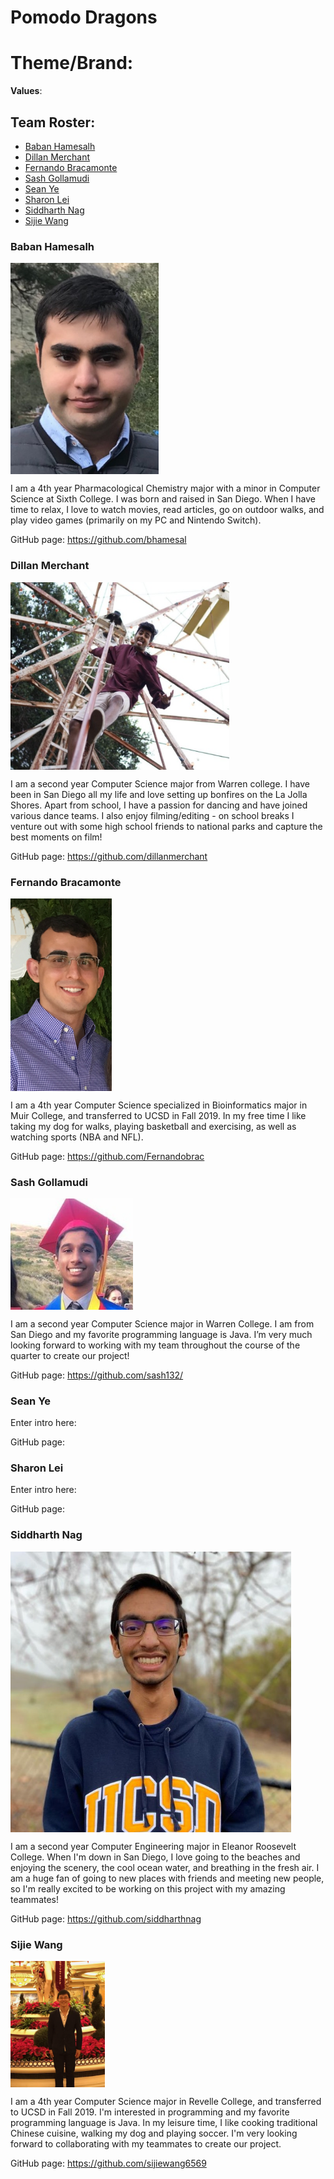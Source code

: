 # Pomodo Dragons
# Theme/Brand: 

**Values**: 

## Team Roster: 

- [Baban Hamesalh](#Baban-Hamesalh)
- [Dillan Merchant](#Dillan-Merchant)
- [Fernando Bracamonte](#Fernando-Bracamonte)
- [Sash Gollamudi](#Sash-Gollamudi)
- [Sean Ye](#Sean-Ye)
- [Sharon Lei](#Sharon-Lei)
- [Siddharth Nag](#Siddharth-Nag)
- [Sijie Wang](#Sijie-Wang)



### Baban Hamesalh 

<img src="/images/BabanPFP.jpg" style="zoom:75%;"  align="center"/>

I am a 4th year Pharmacological Chemistry major with a minor in Computer Science at Sixth College. I was born and raised in San Diego. When I have time to relax, I love to watch movies, read articles, go on outdoor walks, and play video games (primarily on my PC and Nintendo Switch).

GitHub page: https://github.com/bhamesal

### Dillan Merchant

<img src="/images/dillan.png" align="center" width="350" height="300"/>

I am a second year Computer Science major from Warren college. I have been in San Diego all my life and love setting up bonfires on the La Jolla Shores. Apart from school, I have a passion for dancing and have joined various dance teams. I also enjoy filming/editing - on school breaks I venture out with some high school friends to national parks and capture the best moments on film!

GitHub page: https://github.com/dillanmerchant

### Fernando Bracamonte



<img src="/images/fernandobracamonte.PNG" style="zoom:75%;"  align="center"/>

I am a 4th year Computer Science specialized in Bioinformatics major in Muir College, and transferred to UCSD in Fall 2019. In my free time I like taking my dog for walks, playing basketball and exercising, as well as watching sports (NBA and NFL). 

GitHub page: https://github.com/Fernandobrac 

### Sash Gollamudi

<img src="/images/sashgollamudi.png" style="zoom:75%;"  align="center"/>

I am a second year Computer Science major in Warren College. I am from San Diego and my favorite programming language is Java. I’m very much looking forward to working with my team throughout the course of the quarter to create our project!

GitHub page: https://github.com/sash132/

### Sean Ye

Enter intro here:

GitHub page: 

### Sharon Lei

Enter intro here:

GitHub page: 

### Siddharth Nag

<img src="/images/sidnag.jpg" style="zoom:75%;"  align="center"/>

I am a second year Computer Engineering major in Eleanor Roosevelt College. When I'm down in San Diego, I love going to the beaches and enjoying the scenery, the cool ocean water, and breathing in the fresh air. I am a huge fan of going to new places with friends and meeting new people, so I'm really excited to be working on this project with my amazing teammates! 

GitHub page: https://github.com/siddharthnag

### Sijie Wang

<img src="/images/sijiewang.png" style="zoom:75%;"  align="center" height="30%" width="30%" />

I am a 4th year Computer Science major in Revelle College, and transferred to UCSD in Fall 2019. I'm interested in programming and my favorite programming language is Java. In my leisure time, I like cooking traditional Chinese cuisine, walking my dog and playing soccer. I'm very looking forward to collaborating with my teammates to create our project. 

GitHub page: https://github.com/sijiewang6569



